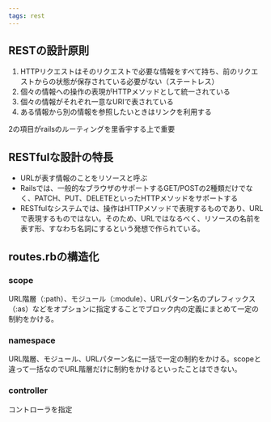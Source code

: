 ```yaml
---
tags: rest
---
```

## RESTの設計原則
1. HTTPリクエストはそのリクエストで必要な情報をすべて持ち、前のリクエストからの状態が保存されている必要がない（ステートレス）
2. 個々の情報への操作の表現がHTTPメソッドとして統一されている
3. 個々の情報がそれぞれ一意なURIで表されている
4. ある情報から別の情報を参照したいときはリンクを利用する

2の項目がrailsのルーティングを里香宇する上で重要

## RESTfulな設計の特長
- URLが表す情報のことをリソースと呼ぶ
- Railsでは、一般的なブラウザのサポートするGET/POSTの2種類だけでなく、PATCH、PUT、DELETEといったHTTPメソッドをサポートする
- RESTfulなシステムでは、操作はHTTPメソッドで表現するものであり、URLで表現するものではない。そのため、URLではなるべく、リソースの名前を表す形、すなわち名詞にするという発想で作られている。
## routes.rbの構造化
### scope
URL階層（:path）、モジュール（:module）、URLパターン名のプレフィックス（:as）などをオプションに指定することでブロック内の定義にまとめて一定の制約をかける。
### namespace
URL階層、モジュール、URLパターン名に一括で一定の制約をかける。scopeと違って一括なのでURL階層だけに制約をかけるといったことはできない。
### controller
コントローラを指定